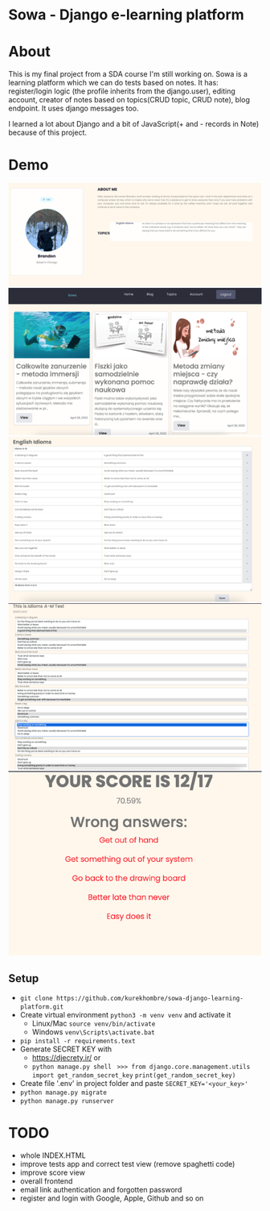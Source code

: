 # Sowa - Django e-learning platform

# About
This is my final project from a SDA course I'm still working on. Sowa is a learning platform which we can do tests based on notes.
It has: register/login logic (the profile inherits from the django.user), editing account, creator of notes based on topics(CRUD topic, CRUD note), blog endpoint. It uses django messages too.

I learned a lot about Django and a bit of JavaScript(+ and - records in Note) because of this project.

# Demo
![Alt text](/sowa_account.png?raw=true "Sowa Account")
![Alt text](/sowa_blog.png?raw=true "Sowa Blog")
![Alt text](/sowa_note.png?raw=true "Sowa Note")
![Alt text](/sowa_test.png?raw=true "Sowa Test")
![Alt text](/sowa_score.png?raw=true "Sowa Score")



## Setup

- ``` git clone https://github.com/kurekhombre/sowa-django-learning-platform.git ```
- Create virtual environment ```python3 -m venv venv``` and activate it
  - Linux/Mac ``` source venv/bin/activate ```
  - Windows ``` venv\Scripts\activate.bat ```
- ``` pip install -r requirements.text ```
- Generate SECRET KEY with 
  - https://djecrety.ir/ or 
  - ``` python manage.py shell ``` 
   ``` >>> from django.core.management.utils import get_random_secret_key``` 
  ``` print(get_random_secret_key) ```
- Create  file '.env' in project folder and paste ``` SECRET_KEY='<your_key>' ```
- ``` python manage.py migrate ```
- ``` python manage.py runserver ```


 # TODO
 - whole INDEX.HTML 
 - improve tests app and correct test view (remove spaghetti code)
 - improve score view
 - overall frontend
 - email link authentication and forgotten password
 - register and login with Google, Apple, Github and so on

